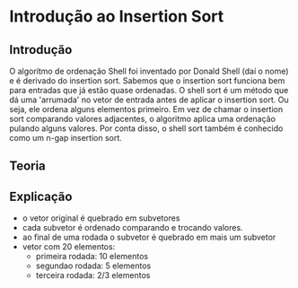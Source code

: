 # Introdução ao Insertion Sort

## Introdução

O algorítmo de ordenação Shell foi inventado por Donald Shell (daí o nome) e é derivado do insertion sort.
Sabemos que o insertion sort funciona bem para entradas que já estão quase ordenadas. O shell  sort é um método que dá uma 'arrumada' no vetor de entrada antes de aplicar o insertion sort. Ou seja, ele ordena alguns elementos primeiro. Em vez de chamar o insertion sort comparando valores adjacentes, o algoritmo aplica uma ordenação pulando alguns valores. Por conta disso, o shell sort também é conhecido como um n-gap insertion sort.


## Teoria




## Explicação

- o vetor original é quebrado em subvetores
- cada subvetor é ordenado comparando e trocando valores.
- ao final de uma rodada o subvetor é quebrado em mais um subvetor
- vetor com 20 elementos: 
    - primeira rodada: 10 elementos
    - segundao rodada: 5 elementos
    - terceira rodada: 2/3 elementos

